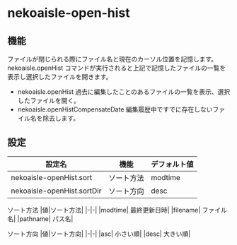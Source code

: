# nekoaisle-open-hist

## 機能

ファイルが閉じられる際にファイル名と現在のカーソル位置を記憶します。
nekoaisle.openHist コマンドが実行されると上記で記憶したファイルの一覧を表示し選択したファイルを開きます。

* nekoaisle.openHist 過去に編集したことのあるファイルの一覧を表示、選択したファイルを開く。
* nekoaisle.openHistCompensateDate 編集履歴中ですでに存在しないファイル名を除去します。

## 設定

|設定名|機能|デフォルト値|
|-|-|-|
|nekoaisle-openHist.sort|ソート方法|modtime|
|nekoaisle-openHist.sortDir|ソート方向|desc|

ソート方法
|値|ソート方法|
|-|-|
|modtime| 最終更新日時|
|filename| ファイル名|
|pathname| パス名|

ソート方向
|値|ソート方向|
|-|-|
|asc| 小さい順|
|desc| 大きい順|

